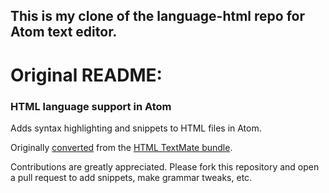 This is my clone of the language-html repo for Atom text editor.
---------------------------------------------------------------------

# Original README:

### HTML language support in Atom

Adds syntax highlighting and snippets to HTML files in Atom.

Originally [converted](http://atom.io/docs/latest/converting-a-text-mate-bundle)
from the [HTML TextMate bundle](https://github.com/textmate/html.tmbundle).

Contributions are greatly appreciated. Please fork this repository and open a
pull request to add snippets, make grammar tweaks, etc.
